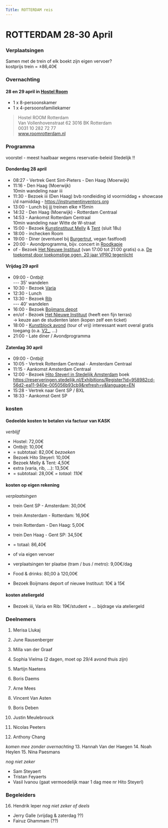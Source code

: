 ```yaml
---
Title: ROTTERDAM reis
---
```

# ROTTERDAM 28-30 April

### Verplaatsingen
Samen met de trein of elk boekt zijn eigen vervoer?    
kostprijs trein = ±86,40€

### Overnachting
#### 28 en 29 april in [Hostel Room](https://www.roomrotterdam.nl/)
* 1 x 8-persoonskamer
* 1 x 4-persoonsfamiliekamer

> Hostel ROOM Rotterdam    
  Van Vollenhovenstraat 62 3016 BK Rotterdam    
  0031 10 282 72 77    
  www.roomrotterdam.nl

### Programma
voorstel - meest haalbaar wegens reservatie-beleid Stedelijk !!
#### Donderdag 28 april
* 08:27 - Vertrek Gent Sint-Pieters - Den Haag (Moerwijk)
* 11:16 - Den Haag (Moerwijk)    
10min wandeling naar iii
* 11:30 - Bezoek iii (Den Haag) bvb rondleiding id voormiddag + showcase i/d namiddag - https://instrumentinventors.org
* 13:00 - Lunch bij [iii](https://instrumentinventors.org)
treinen elke ±15min
* 14:32 - Den Haag (Moerwijk) - Rotterdam Centraal
* 14:53 - Aankomst Rotterdam Centraal    
10min wandeling naar Witte de W-straat
* 15:00 - Bezoek [Kunstinstituut Melly](https://www.kunstinstituutmelly.nl/)
& [Tent](https://www.tentrotterdam.nl) (sluit 18u)
* 18:00 - inchecken Room
* 19:00 - Diner (eventueel bij [Burgertrut](https://roodkapje.org/#food-page), vegan fastfood)
* 20:00 - Avondprogramma, bijv. concert in [Roodkapje](https://roodkapje.org/)
* of - Bezoek [Het Nieuwe Instituut](https://hetnieuweinstituut.nl/) (van 17:00 tot 21:00 gratis) o.a. [De toekomst door toekomstige ogen, 20 jaar VPRO tegenlicht](https://tegenlicht.hetnieuweinstituut.nl/)

#### Vrijdag 29 april
* 09:00 - Ontbijt    
--- 35' wandelen
* 10:30 - Bezoek [Varia](https://varia.zone/)
* 12:30 - Lunch
* 13:30 - Bezoek [Rib](https://www.ribrib.nl/)    
--- 40' wandelen
* 16:00 - Bezoek [Boijmans depot](https://www.boijmans.nl/)
* en/of - Bezoek [Het Nieuwe Instituut](https://hetnieuweinstituut.nl/) (heeft een fijn terras)    
-> keuze aan de studenten laten (kopen zelf een ticket)
* 18:00 - [Kunstblock avond](https://kunstblock.nl/) (tour of vrij) interessant want overal gratis toegang (o.a. [V2_](https://v2.nl/), ...)
* 21:00 - Late diner / Avondprogramma

#### Zaterdag 30 april
* 09:00 - Ontbijt
* 10:05 - Vertrek Rotterdam Centraal - Amsterdam Centraal
* 11:15 - Aankomst Amsterdam Centraal
* 12:00 - Bezoek [Hito Steyerl in Stedelijk Amsterdam](https://www.stedelijk.nl/nl/tentoonstellingen/hito-steyerl)
boek https://reserveringen.stedelijk.nl/Exhibitions/Register?id=958982cd-56d2-ea11-940e-005056b93cb9&refresh=y&language=EN
* 15:28 - Vertrek naar Gent SP / BXL
* 18:33 - Aankomst Gent SP

### kosten
#### Gedeelde kosten te betalen via factuur van KASK
*verblijf*
* Hostel: 72,00€
* Ontbijt: 10,00€
* = subtotaal: 82,00€
*bezoeken*
* Bezoek Hito Steyerl: 10,00€
* Bezoek Melly & Tent: 4,50€
* extra (varia, rib, ...): 13,50€
* = subtotaal: 28,00€
*= totaal: 110€*

#### kosten op eigen rekening
*verplaatsingen*
* trein Gent SP - Amsterdam: 30,00€
* trein Amsterdam - Rotterdam: 16,90€
* trein Rotterdam - Den Haag: 5,00€
* trein Den Haag - Gent SP: 34,50€
* = totaal: 86,40€
* of via eigen vervoer

* verplaatsingen ter plaatse (tram / bus / metro): 9,00€/dag
* Food & drinks: 80,00 à 120,00€
* Bezoek Boijmans deport of nieuwe Instituut: 10€ à 15€

#### kosten ateliergeld
* Bezoek iii, Varia en Rib: 19€/student + ... bijdrage via ateliergeld


### Deelnemers
1. Merisa Llukaj
2. June Rausenberger
3. Milla van der Graaf
4. Sophia Vielma (2 dagen, moet op 29/4 avond thuis zijn)

5. Martijn Naetens
6. Boris Daems
7. Arne Mees
8. Vincent Van Asten
9. Boris Deben
10. Justin Meulebrouck
11. Nicolas Peeters
12. Anthony Chang

*komen mee zonder overnachting*
13. Hannah Van der Haegen
14. Noah Heylen
15. Nina Paesmans

*nog niet zeker*
* Sam Steyaert
* Tristan Feyaerts
* Vasil Ivanou (gaat vermoedelijk maar 1 dag mee nr Hito Steyerl)

### Begeleiders
16. Hendrik leper
*nog niet zeker of deels*
* Jerry Galle (vrijdag & zaterdag ??)
* Fairuz Ghammam (??)
